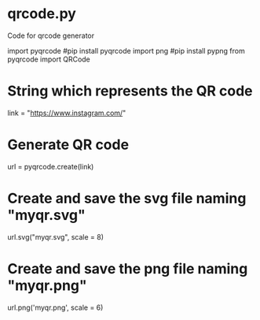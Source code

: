 # qrcode.py
Code for qrcode generator

import pyqrcode #pip install pyqrcode
import png #pip install pypng
from pyqrcode import QRCode 
  
  
# String which represents the QR code
link = "https://www.instagram.com/"
  
# Generate QR code
url = pyqrcode.create(link)
  
# Create and save the svg file naming "myqr.svg"
url.svg("myqr.svg", scale = 8)
  
# Create and save the png file naming "myqr.png"
url.png('myqr.png', scale = 6)
